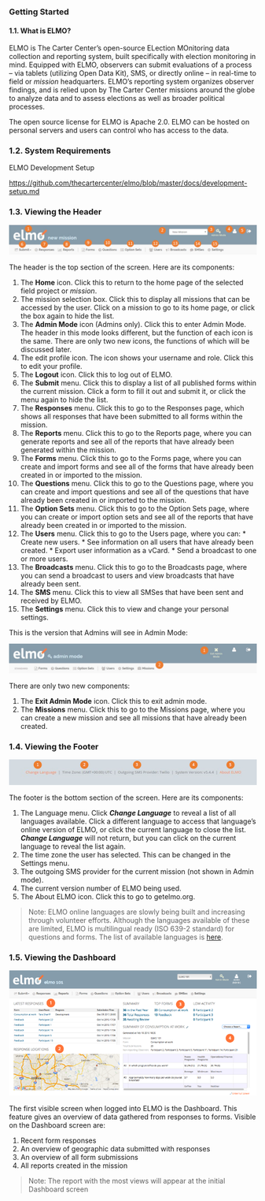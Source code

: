 ### Getting Started

#### 1.1\. What is ELMO?

ELMO is The Carter Center’s open-source ELection MOnitoring data collection and reporting system, built specifically with election monitoring in mind. Equipped with ELMO, observers can submit evaluations of a process – via tablets (utilizing Open Data Kit), SMS, or directly online – in real-time to field or _mission_ headquarters. ELMO’s reporting system organizes observer findings, and is relied upon by The Carter Center missions around the globe to analyze data and to assess elections as well as broader political processes.

The open source license for ELMO is Apache 2.0\. ELMO can be hosted on personal servers and users can control who has access to the data.

### 1.2\. System Requirements

ELMO Development Setup

https://github.com/thecartercenter/elmo/blob/master/docs/development-setup.md

### 1.3\. Viewing the Header

![](Top-Header-edited.png)

The header is the top section of the screen. Here are its components:

1.  The **Home** icon. Click this to return to the home page of the selected field project or _mission_.
2.  The mission selection box. Click this to display all missions that can be accessed by the user. Click on a mission to go to its home page, or click the box again to hide the list.
3.  The **Admin Mode** icon (Admins only). Click this to enter Admin Mode. The header in this mode looks different, but the function of each icon is the same. There are only two new icons, the functions of which will be discussed later.
4.  The edit profile icon. The icon shows your username and role. Click this to edit your profile.
5.  The **Logout** icon. Click this to log out of ELMO.
6.  The **Submit** menu. Click this to display a list of all published forms within the current mission. Click a form to fill it out and submit it, or click the menu again to hide the list.
7.  The **Responses** menu. Click this to go to the Responses page, which shows all responses that have been submitted to all forms within the mission.
8.  The **Reports** menu. Click this to go to the Reports page, where you can generate reports and see all of the reports that have already been generated within the mission.
9.  The **Forms** menu. Click this to go to the Forms page, where you can create and import forms and see all of the forms that have already been created in or imported to the mission.
10.  The **Questions** menu. Click this to go to the Questions page, where you can create and import questions and see all of the questions that have already been created in or imported to the mission.
11.  The **Option Sets** menu. Click this to go to the Option Sets page, where you can create or import option sets and see all of the reports that have already been created in or imported to the mission.
12.  The **Users** menu. Click this to go to the Users page, where you can:
    *  Create new users.
    *  See information on all users that have already been created.
    *  Export user information as a vCard.
    *  Send a broadcast to one or more users.
13.  The **Broadcasts** menu. Click this to go to the Broadcasts page, where you can send a broadcast to users and view broadcasts that have already been sent.
14.  The **SMS** menu. Click this to view all SMSes that have been sent and received by ELMO.
15.  The **Settings** menu. Click this to view and change your personal settings.

This is the version that Admins will see in Admin Mode:

![](Top-Header-admin-edited.png)

There are only two new components:

1.  The **Exit Admin Mode** icon. Click this to exit admin mode.
2.  The **Missions** menu. Click this to go to the Missions page, where you can create a new mission and see all missions that have already been created.

### 1.4\. Viewing the Footer

![Bottom header edited](viewing_footer.png)

The footer is the bottom section of the screen. Here are its components:

1.  The Language menu. Click _**Change Language**_ to reveal a list of all languages available. Click a different language to access that language’s online version of ELMO, or click the current language to close the list. **_Change Language_** will not return, but you can click on the current language to reveal the list again.
2.  The time zone the user has selected. This can be changed in the Settings menu.
3.  The outgoing SMS provider for the current mission (not shown in Admin mode).
4.  The current version number of ELMO being used.
5.  The About ELMO icon. Click this to go to getelmo.org.

>Note: ELMO online languages are slowly being built and increasing through volunteer efforts. Although the languages available of these are limited, ELMO is multilingual ready (ISO 639-2 standard) for questions and forms. The list of available languages is [here](https://www.loc.gov/standards/iso639-2/php/code_list.php).

### 1.5\. Viewing the Dashboard

![ELMO-101-dashboard](ELMO-101-dashboard.png)

The first visible screen when logged into ELMO is the Dashboard. This feature gives an overview of data gathered from responses to forms. Visible on the Dashboard screen are:

1.  Recent form responses
2.  An overview of geographic data submitted with responses
3.  An overview of all form submissions
4.  All reports created in the mission

>Note: The report with the most views will appear at the initial Dashboard screen
